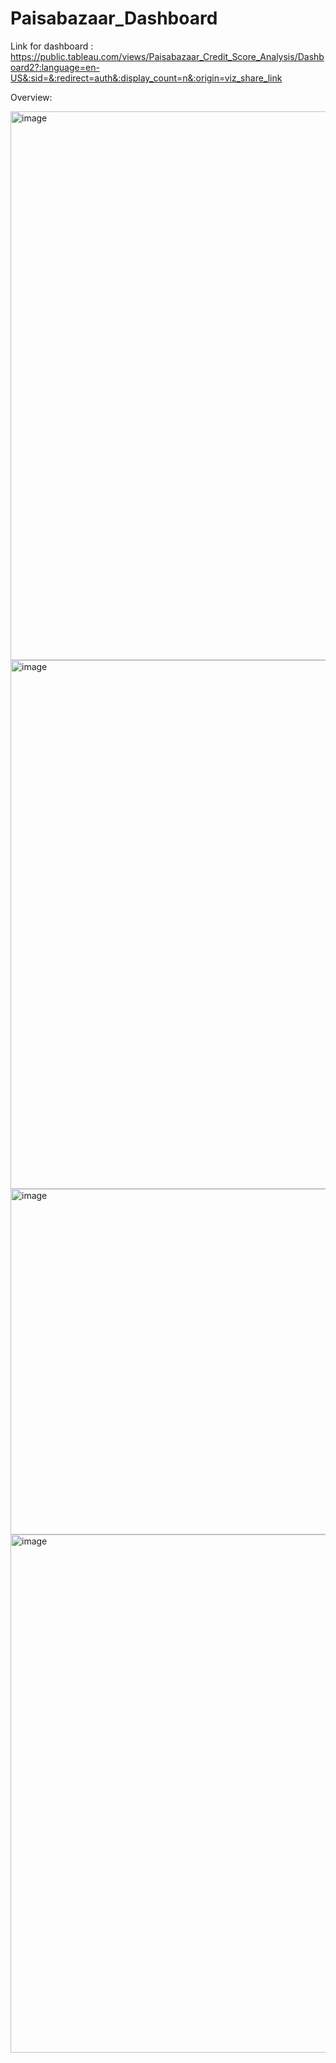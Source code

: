 # Paisabazaar_Dashboard
 

Link for dashboard :
https://public.tableau.com/views/Paisabazaar_Credit_Score_Analysis/Dashboard2?:language=en-US&:sid=&:redirect=auth&:display_count=n&:origin=viz_share_link

Overview:

<img width="1662" height="878" alt="image" src="https://github.com/user-attachments/assets/24962181-67b1-4121-976d-aa3fe1f0cff5" />



<img width="1640" height="846" alt="image" src="https://github.com/user-attachments/assets/212ab327-1f93-4147-ad2a-820ede0a8e2b" />



<img width="990" height="553" alt="image" src="https://github.com/user-attachments/assets/466d56ba-cd90-46bd-a1d9-e783539ef031" />



<img width="1000" height="829" alt="image" src="https://github.com/user-attachments/assets/8a755dd7-2690-432f-b409-eadcfb2d1d03" />

